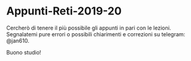 # Appunti-Reti-2019-20

Cercherò di tenere il più possibile gli appunti in pari con le lezioni.
Segnalatemi pure errori o possibili chiarimenti e correzioni su telegram: @jan610.

Buono studio!
